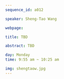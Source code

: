 ```yaml
---
sequence_id: a012

speaker: Sheng-Tao Wang

webpage: 

title: TBD

abstract: TBD

day: Monday
time: 9:55 am ~ 10:25 am

img: shengtaow.jpg
---
```

